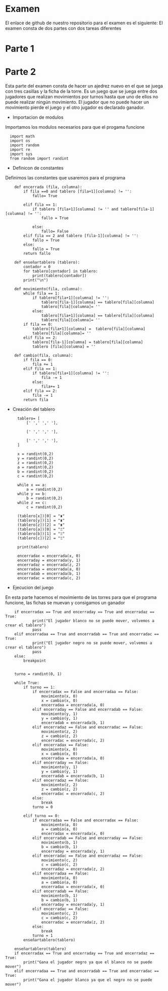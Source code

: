 # Examen

El enlace de github de nuestro repositorio para el examen es el siguiente: 
El examen consta de dos partes con dos tareas diferentes

# Parte 1

# Parte 2
Esta parte del examen consta de hacer un ajedrez nuevo en el que se juega con tres casillas y la ficha de la torre.  Es un juego que se juega entre
dos jugadores que realizan movimientos por turnos hasta que uno de ellos no puede realizar ningún movimiento. El jugador que no puede hacer un movimiento pierde el juego y el otro jugador es declarado ganador.

* Importacion de modulos

Importamos los modulos necesarios para que el progama funcione
  
      import math 
      import os
      import random
      import re
      import sys
      from random import randint

* Definicon de constantes

Definimos las constantes que usaremos para el programa

        def encerrada (fila, columna):
            if fila ==0 and tablero [fila+1][columna] != '':
                fallo= True

            elif fila == 1:
                if tablero [fila+1][columna] != '' and tablero[fila-1][columna] != '':
                    fallo = True

                else:
                    fallo= False
            elif fila == 2 and tablero [fila-1][columna] != '':
                fallo = True
            else:
                fallo = True
            return fallo

        def enseñartablero (tablero):
            contador = 0
            for tablero[contador] in tablero:
                print(tablero[contador])
            print("\n")

        def movimiento(fila, columna):
            while fila == 1:
                if tablero[fila+1][columna] != '':
                    tablero[fila-1][columna] == tablero[fila][columna]
                    tablero[fila][columna]= ''
                else:
                    tablero[fila+1][columna] == tablero[fila][columna]
                    tablero[fila][columna]= ''
            if fila == 0:
                tablero[fila+1][columna] =  tablero[fila][columna]
                tablero[fila][columna]= ''
            elif fila == 2:
                tablero[fila-1][columna] = tablero[fila][columna]
                tablero [fila][columna] = ''

        def cambio(fila, columna):
            if fila == 0:
                fila += 1
            elif fila == 1:
                if tablero[fila+1][columna] != '':
                    fila -= 1
                else:
                    fila+= 1
            elif fila == 2:
                fila -= 1
            return fila
            
* Creación del tablero

        tablero= [
            [' ',' ',' '],

            [' ',' ',' '],

            [' ',' ',' '],
        ]

        x = randint(0,2)
        y = randint(0,2)
        z = randint(0,2)
        a = randint(0,2)
        b = randint(0,2)
        c = randint(0,2)

        while x == a:
            a = randint(0,2)
        while y == b:
            b = randint(0,2)
        while z == c:
            c = randint(0,2)

        (tablero[x])[0] = "♜"
        (tablero[y])[1] = "♜"
        (tablero[z])[2] = "♜"
        (tablero[a])[0] = "♖"
        (tablero[b])[1] = "♖"
        (tablero[c])[2] = "♖"

        print(tablero)

        encerradax = encerrada(x, 0)
        encerraday = encerrada(y, 1)
        encerradaz = encerrada(z, 2)
        encerradaa = encerrada(a, 0)
        encerradab = encerrada(b, 1)
        encerradac = encerrada(c, 2)
        
        
* Ejecucion del juego

En esta parte hacemos el movimiento de las torres para que el programa funcione, las fichas se muevan y consigamos un ganador

        if encerradax == True and encerraday == True and encerradaz == True:
                print("El jugador blanco no se puede mover, volvemos a crear el tablero")
                pass
        elif encerradaa == True and encerradab == True and encerradac == True:
                print("El jugador negro no se puede mover, volvemos a crear el tablero")
                pass
        else:
            breakpoint


        turno = randint(0, 1)

        while True:
            if turno == 1:
                if encerradax == False and encerradaa == False:
                    movimiento(x, 0)
                    x = cambio(x, 0)
                    encerradaa = encerrada(a, 0)
                elif encerraday == False and encerradab == False:
                    movimiento(y, 1)
                    y = cambio(y, 1)
                    encerradab = encerrada(b, 1)
                elif encerradaz == False and encerradac == False:
                    movimiento(z, 2)
                    z = cambio(z, 2)
                    encerradac = encerrada(c, 2)
                elif encerradax == False:
                    movimiento(x, 0)
                    x = cambio(x, 0)
                    encerradaa = encerrada(a, 0)
                elif encerraday == False:
                    movimiento(y, 1)
                    y = cambio(y, 1)
                    encerradab = encerrada(b, 1)
                elif encerradaz == False:
                    movimiento(z, 2)
                    z = cambio(z, 2)
                    encerradac = encerrada(c, 2)
                else:
                    break
                turno = 0

            elif turno == 0:
                if encerradaa == False and encerradax == False:
                    movimiento(a, 0)
                    a = cambio(a, 0)
                    encerradax = encerrada(x, 0)
                elif encerradab == False and encerraday == False:
                    movimiento(b, 1)
                    b = cambio(b, 1)
                    encerraday = encerrada(y, 1)
                elif encerradac == False and encerradaz == False:
                    movimiento(c, 2)
                    c = cambio(c, 2)
                    encerradaz = encerrada(z, 2)
                elif encerradaa == False:
                    movimiento(a, 0)
                    a = cambio(a, 0)
                    encerradax = encerrada(x, 0)
                elif encerradab == False:
                    movimiento(b, 1)
                    b = cambio(b, 1)
                    encerraday = encerrada(y, 1)
                elif encerradac == False:
                    movimiento(c, 2)
                    c = cambio(c, 2)
                    encerradac = encerrada(z, 2)
                else:
                    break
                turno = 1
            enseñartablero(tablero)

        enseñartablero(tablero)
        if encerradax == True and encerraday == True and encerradaz == True:
            print("Gana el jugador negro ya que el blanco no se puede mover")
        elif encerradaa == True and encerradab == True and encerradac == True:
            print("Gana el jugador blanco ya que el negro no se puede mover")
